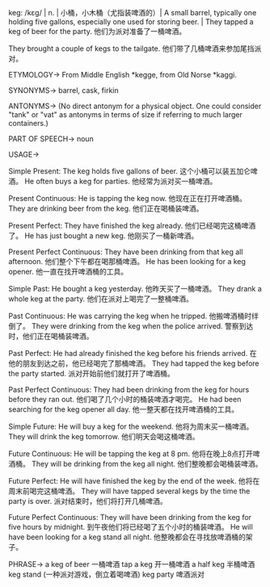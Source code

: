 keg: /kɛɡ/ | n. | 小桶，小木桶（尤指装啤酒的）| A small barrel, typically one holding five gallons, especially one used for storing beer. |  They tapped a keg of beer for the party. 他们为派对准备了一桶啤酒。

They brought a couple of kegs to the tailgate.  他们带了几桶啤酒来参加尾挡派对。


ETYMOLOGY->
From Middle English *kegge, from Old Norse *kaggi.


SYNONYMS->
barrel, cask, firkin


ANTONYMS->
(No direct antonym for a physical object. One could consider "tank" or "vat" as antonyms in terms of size if referring to much larger containers.)


PART OF SPEECH->
noun


USAGE->

Simple Present:
The keg holds five gallons of beer.  这个小桶可以装五加仑啤酒。
He often buys a keg for parties. 他经常为派对买一桶啤酒。

Present Continuous:
He is tapping the keg now. 他现在正在打开啤酒桶。
They are drinking beer from the keg. 他们正在喝桶装啤酒。

Present Perfect:
They have finished the keg already. 他们已经喝完这桶啤酒了。
He has just bought a new keg. 他刚买了一桶新啤酒。

Present Perfect Continuous:
They have been drinking from that keg all afternoon. 他们整个下午都在喝那桶啤酒。
He has been looking for a keg opener. 他一直在找开啤酒桶的工具。

Simple Past:
He bought a keg yesterday. 他昨天买了一桶啤酒。
They drank a whole keg at the party. 他们在派对上喝完了一整桶啤酒。

Past Continuous:
He was carrying the keg when he tripped. 他搬啤酒桶时绊倒了。
They were drinking from the keg when the police arrived. 警察到达时，他们正在喝桶装啤酒。

Past Perfect:
He had already finished the keg before his friends arrived. 在他的朋友到达之前，他已经喝完了那桶啤酒。
They had tapped the keg before the party started. 派对开始前他们就打开了啤酒桶。

Past Perfect Continuous:
They had been drinking from the keg for hours before they ran out. 他们喝了几个小时的桶装啤酒才喝完。
He had been searching for the keg opener all day. 他一整天都在找开啤酒桶的工具。

Simple Future:
He will buy a keg for the weekend. 他将为周末买一桶啤酒。
They will drink the keg tomorrow. 他们明天会喝这桶啤酒。

Future Continuous:
He will be tapping the keg at 8 pm. 他将在晚上8点打开啤酒桶。
They will be drinking from the keg all night. 他们整晚都会喝桶装啤酒。

Future Perfect:
He will have finished the keg by the end of the week. 他将在周末前喝完这桶啤酒。
They will have tapped several kegs by the time the party is over. 派对结束时，他们将打开几桶啤酒。

Future Perfect Continuous:
They will have been drinking from the keg for five hours by midnight. 到午夜他们将已经喝了五个小时的桶装啤酒。
He will have been looking for a keg stand all night. 他整晚都会在寻找放啤酒桶的架子。



PHRASE->
a keg of beer 一桶啤酒
tap a keg 开一桶啤酒
a half keg 半桶啤酒
keg stand  (一种派对游戏，倒立着喝啤酒)
keg party  啤酒派对
